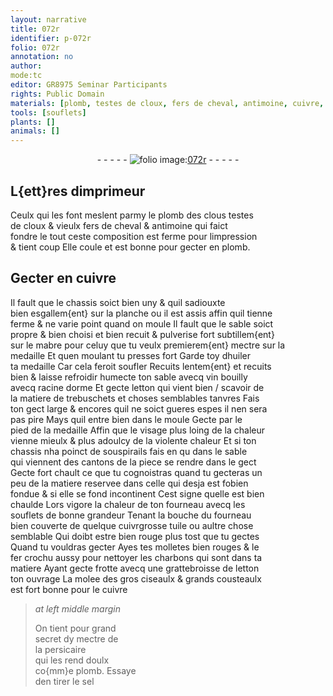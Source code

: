 ```yaml
---
layout: narrative
title: 072r
identifier: p-072r
folio: 072r
annotation: no
author:
mode:tc
editor: GR8975 Seminar Participants
rights: Public Domain
materials: [plomb, testes de cloux, fers de cheval, antimoine, cuivre, mabre, vin, racine dorme, letton, tuile, fer, charbons, persicaire, sel]
tools: [souflets]
plants: []
animals: []
---
```


<div class="folio" align="center">- - - - - <a href="http://gallica.bnf.fr/ark:/12148/btv1b10500001g/f149.item" target="_blank"><img src="https://cu-mkp.github.io/2017-workshop-edition/assets/photo-icon.png" alt="folio image: " style="display:inline-block; margin-bottom:-3px;"/>072r</a> - - - - - </div>  
  

## L{ett}res dimprimeur

 
Ceulx qui les font meslent parmy le <span class="m">plomb</span> des clous <span class="m">testes<br/> de cloux</span> & vieulx <span class="m">fers de cheval</span> & <span class="m">antimoine</span> qui faict<br/> fondre le tout ceste composition est ferme pour limpression<br/> & tient coup Elle coule et est bonne pour gecter en <span class="m">plomb</span>.

 
  

## Gecter en <span class="m">cuivre</span>

 
Il fault que le chassis soict bien uny & quil sadiouxte<br/> bien esgallem{ent} sur la planche ou il est assis affin quil tienne<br/> ferme & ne varie point quand on moule Il fault que le sable soict<br/> propre & bien choisi et bien recuit & pulverise fort subtillem{ent}<br/> sur le <span class="m">mabre</span> pour celuy que tu veulx premierem{ent} mectre sur la<br/> medaille Et quen moulant tu presses fort Garde toy dhuiler<br/> ta medaille Car cela feroit soufler Recuits lentem{ent} et recuits<br/> bien & laisse refroidir humecte ton sable avecq <span class="m">vin</span> bouilly<br/> avecq <span class="m">racine dorme</span> Et gecte <span class="m">letton</span> qui vient bien / scavoir de<br/> la matiere de trebuschets et choses semblables tanvres Fais<br/> ton gect large & encores quil ne soict gueres espes il nen sera<br/> pas pire Mays quil entre bien dans le moule Gecte par le<br/> pied de la medaille Affin que le visage plus loing de la chaleur<br/> vienne mieulx & plus adoulcy de la violente chaleur Et si ton<br/> chassis nha poinct de souspirails fais en qu dans le sable<br/> qui viennent des cantons de la piece se rendre dans le gect<br/> Gecte fort chault ce que tu cognoistras quand tu gecteras un<br/> peu de la matiere reservee dans celle qui desja est fobien<br/> fondue & si elle se fond incontinent Cest signe quelle est bien<br/> chaulde Lors vigore la chaleur de ton fourneau avecq les<br/> <span class="tl">souflets</span> de bonne grandeur Tenant la bouche du fourneau<br/> bien couverte de quelque cuivrgrosse <span class="m">tuile</span> ou aultre chose<br/> semblable Qui doibt estre bien rouge plus tost que tu gectes<br/> Quand tu vouldras gecter Ayes tes molletes bien rouges & le<br/> <span class="m">fer</span> crochu aussy pour nettoyer les <span class="m">charbons</span> qui sont dans ta<br/> matiere Ayant gecte frotte avecq une grattebroisse de <span class="m">letton</span><br/> ton ouvrage La molee des gros ciseaulx & grands cousteaulx<br/> est fort bonne pour le <span class="m">cuivre</span>
 
> *at left middle margin*
> 
>   On tient pour grand<br/> secret dy mectre de<br/> la <span class="m">persicaire</span><br/> qui les rend doulx<br/> co{mm}e <span class="m">plomb</span>. Essaye<br/> den tirer le <span class="m">sel</span>

